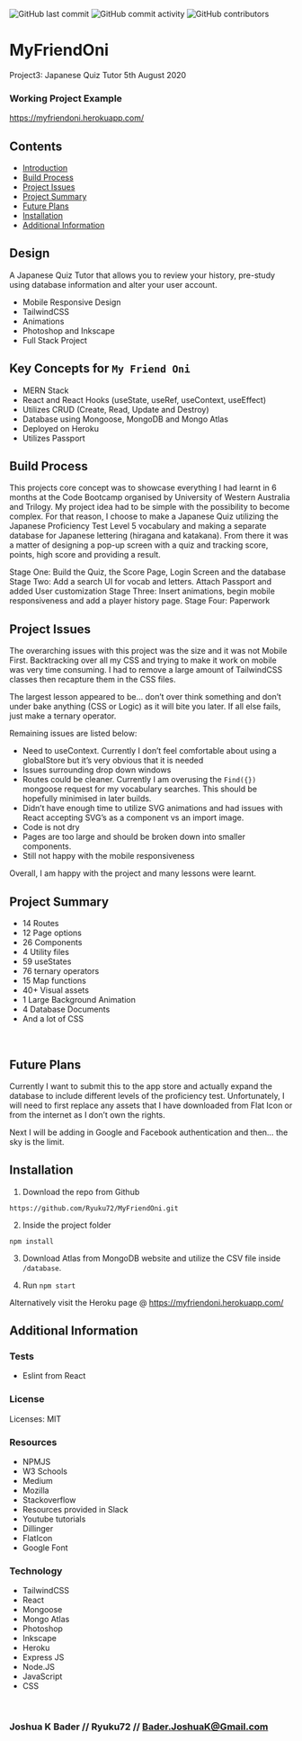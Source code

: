 ![GitHub last commit](https://img.shields.io/github/last-commit/Ryuku72/MyFriendOni?style=for-the-badge)
![GitHub commit activity](https://img.shields.io/github/commit-activity/y/Ryuku72/MyFriendOni?style=for-the-badge)
![GitHub contributors](https://img.shields.io/github/contributors/Ryuku72/MyFriendOni?style=for-the-badge)

# MyFriendOni
Project3: Japanese Quiz Tutor
5th August 2020

### Working Project Example
https://myfriendoni.herokuapp.com/

## Contents

* [Introduction](#intro)
* [Build Process](#build)
* [Project Issues](#issues)
* [Project Summary](#summary)
* [Future Plans](#future)
* [Installation](#install)
* [Additional Information](#add)

<a name="intro"></a>

## Design
A Japanese Quiz Tutor that allows you to review your history, pre-study using database information and alter your user account.

* Mobile Responsive Design
* TailwindCSS
* Animations
* Photoshop and Inkscape
* Full Stack Project

## Key Concepts for `My Friend Oni`
* MERN Stack
* React and React Hooks (useState, useRef, useContext, useEffect)
* Utilizes CRUD (Create, Read, Update and Destroy)
* Database using Mongoose, MongoDB and Mongo Atlas
* Deployed on Heroku
* Utilizes Passport

<a name="build"></a>

## Build Process 
This projects core concept was to showcase everything I had learnt in 6 months at the Code Bootcamp organised by University of Western Australia and Trilogy. My project idea had to be simple with the possibility to become complex. For that reason, I choose to make a Japanese Quiz utilizing the Japanese Proficiency Test Level 5 vocabulary and making a separate database for Japanese lettering (hiragana and katakana). From there it was a matter of designing a pop-up screen with a quiz and tracking score, points, high score and providing a result.

Stage One: Build the Quiz, the Score Page, Login Screen and the database
Stage Two: Add a search UI for vocab and letters. Attach Passport and added User customization
Stage Three: Insert animations, begin mobile responsiveness and add a player history page. 
Stage Four: Paperwork

 <a name="issues"></a>

## Project Issues
The overarching issues with this project was the size and it was not Mobile First. Backtracking over all my CSS and trying to make it work on mobile was very time consuming. I had to remove a large amount of TailwindCSS classes then recapture them in the CSS files.

The largest lesson appeared to be…  don’t over think something and don’t under bake anything (CSS or Logic) as it will bite you later. If all else fails, just make a ternary operator. 

Remaining issues are listed below:

* Need to useContext. Currently I don’t feel comfortable about using a globalStore but it’s very obvious that it is needed
* Issues surrounding drop down windows
* Routes could be cleaner. Currently I am overusing the `Find({})` mongoose request for my vocabulary searches. This should be hopefully minimised in later builds. 
* Didn’t have enough time to utilize SVG animations and had issues with React accepting SVG’s as a component vs an import image.
* Code is not dry
* Pages are too large and should be broken down into smaller components.
* Still not happy with the mobile responsiveness

Overall, I am happy with the project and many lessons were learnt.

<a name="summary"></a>

## Project Summary

* 14 Routes
* 12 Page options
* 26 Components
* 4 Utility files
* 59 useStates
* 76 ternary operators
* 15 Map functions
* 40+ Visual assets
* 1 Large Background Animation
* 4 Database Documents
* And a lot of CSS
<br>

<a name="future"></a>

## Future Plans
Currently I want to submit this to the app store and actually expand the database to include different levels of the proficiency test. Unfortunately, I will need to first replace any assets that I have downloaded from Flat Icon or from the internet as I don’t own the rights.

Next I will be adding in Google and Facebook authentication and then… the sky is the limit.

<a name="install"></a>

## Installation
1. Download the repo from Github
```
https://github.com/Ryuku72/MyFriendOni.git
```

2. Inside the project folder
```
npm install
```

3. Download Atlas from MongoDB website and utilize the CSV file inside `/database`. 

4. Run `npm start`

Alternatively visit the Heroku page @ https://myfriendoni.herokuapp.com/

<a name="add"></a>

## Additional Information
### Tests
* Eslint from React

### License
Licenses: MIT

### Resources
* NPMJS
* W3 Schools
* Medium
* Mozilla
* Stackoverflow
* Resources provided in Slack
* Youtube tutorials
* Dillinger
* FlatIcon
* Google Font

### Technology
* TailwindCSS
* React
* Mongoose 
* Mongo Atlas
* Photoshop
* Inkscape
* Heroku
* Express JS
* Node.JS
* JavaScript
* CSS

<br>

### Joshua K Bader // Ryuku72 // Bader.JoshuaK@Gmail.com
